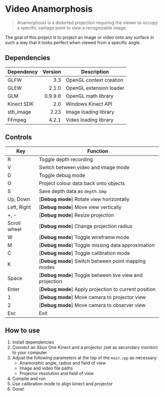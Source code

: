 # Video Anamorphosis

> Anamorphosis is a distorted projection requiring the viewer to occupy a specific vantage point to view a recognizable image.

The goal of this project is to project an image or video onto any surface in such a way that it looks perfect when viewed from a specific angle.

## Dependencies

| Dependency | Version | Description             |
|------------|--------:|-------------------------|
| GLFW       | 3.3     | OpenGL context creation |
| GLEW       | 2.1.0   | OpenGL extension loader |
| GLM        | 0.9.9.6 | OpenGL math library     |
| Kinect SDK | 2.0     | Windows Kinect API      |
| stb_image  | 2.23    | Image loading library   |
| FFmpeg     | 4.2.1   | Video loading library   |

## Controls

| Key          | Function                                                 |
|--------------|----------------------------------------------------------|
| R            | Toggle depth recording                                   |
| V            | Switch between video and image mode                      |
| D            | Toggle debug mode                                        |
| O            | Project colour data back onto objects                    |
| S            | Save depth data as `depth.bmp`                           |
| Up, Down     | [**Debug mode**] Rotate view horizontally                |
| Left, Right  | [**Debug mode**] Move view vertically                    |
| +, -         | [**Debug mode**] Resize projection                       |
| Scroll wheel | [**Debug mode**] Change projection radius                |
| W            | [**Debug mode**] Toggle wireframe mode                   |
| M            | [**Debug mode**] Toggle missing data approximation       |
| C            | [**Debug mode**] Toggle calibration mode                 |
| K            | [**Debug mode**] Switch between point mapping modes      |
| Space        | [**Debug mode**] Toggle between live view and projection |
| Enter        | [**Debug mode**] Apply projection to current position    |
| 1            | [**Debug mode**] Move camera to projector view           |
| 2            | [**Debug mode**] Move camera to observer view            |
| Esc          | Exit                                                     |

## How to use

1. Install dependencies
2. Connect an Xbox One Kinect and a projector (set as secondary monitor) to your computer
3. Adjust the following parameters at the top of the `main.cpp` as necessary:
	* Anamorphic angle, radius and field of view
	* Image and video file paths
	* Projector resolution and field of view
4. Compile and run
5. Use calibration mode to align kinect and projector
6. Done!

